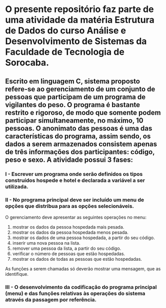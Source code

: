 # O presente repositório faz parte de uma atividade da matéria Estrutura de Dados do curso Análise e Desenvolvimento de Sistemas da Faculdade de Tecnologia de Sorocaba. 

## Escrito em linguagem C, sistema proposto refere-se ao gerenciamento de um conjunto de pessoas que participam de um programa de vigilantes do peso. O programa é bastante restrito e rigoroso, de modo que somente podem participar simultaneamente, no máximo, 10 pessoas. O anonimato das pessoas é uma das características do programa, assim sendo, os dados a serem armazenados consistem apenas de três informações dos participantes: código, peso e sexo. A atividade possui 3 fases:

### I - Escrever um programa onde serão definidos os tipos construídos hospede e hotel e declarada a variável a ser utilizada.

### II - No programa principal deve ser incluído um menu de opções que distribua para as opções selecionáveis.
O gerenciamento deve apresentar as seguintes operações no menu:

1. mostrar os dados da pessoa hospedada mais pesada.
2. mostrar os dados da pessoa hospedada menos pesada.
3. mostrar os dados de uma pessoa hospedada, a partir do seu código.
4. inserir uma nova pessoa na lista.
5. remover uma pessoa da lista, a partir do seu código.
6. verificar o número de pessoas que estão hospedadas.
7. mostrar os dados de todas as pessoas que estão hospedadas.

As funções a serem chamadas só deverão mostrar uma mensagem, que as identifique.

### III - O desenvolvimento da codificação do programa principal (menu) e das funções relativas às operações do sistema através da passagem por referência.